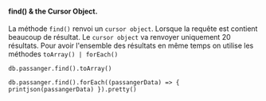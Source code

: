 #### find() & the Cursor Object.

La méthode `find()` renvoi un `cursor object`. Lorsque la requête est contient beaucoup de résultat. Le `cursor object` va renvoyer uniquement 20 résultats. Pour avoir l'ensemble des résultats en même temps on utilise les méthodes `toArray() | forEach()`

```shell
db.passanger.find().toArray()

db.passanger.find().forEach((passangerData) => { printjson(passangerData) }).pretty()
```
